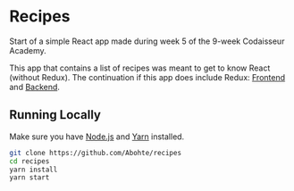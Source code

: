 # Recipes

Start of a simple React app made during week 5 of the 9-week Codaisseur Academy.

This app that contains a list of recipes was meant to get to know React (without Redux). The continuation if this app does include Redux: [Frontend](https://github.com/Abohte/recipes-react) and [Backend](https://github.com/Abohte/recipes-express).

## Running Locally

Make sure you have [Node.js](https://nodejs.org/en/) and [Yarn](https://yarnpkg.com/lang/en/) installed.

```bash
git clone https://github.com/Abohte/recipes
cd recipes
yarn install
yarn start
```
